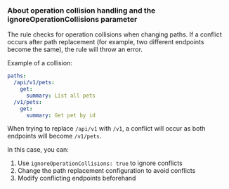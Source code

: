### About operation collision handling and the ignoreOperationCollisions parameter

The rule checks for operation collisions when changing paths. If a conflict occurs after path replacement (for example, two different endpoints become the same), the rule will throw an error.

Example of a collision:

```yaml
paths:
  /api/v1/pets:
    get:
      summary: List all pets
  /v1/pets:
    get:
      summary: Get pet by id
```

When trying to replace `/api/v1` with `/v1`, a conflict will occur as both endpoints will become `/v1/pets`.

In this case, you can:
1. Use `ignoreOperationCollisions: true` to ignore conflicts
2. Change the path replacement configuration to avoid conflicts
3. Modify conflicting endpoints beforehand 